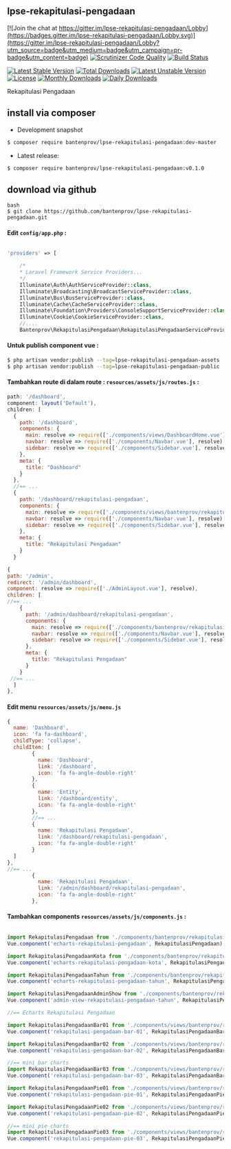 ## lpse-rekapitulasi-pengadaan


[![Join the chat at https://gitter.im/lpse-rekapitulasi-pengadaan/Lobby](https://badges.gitter.im/lpse-rekapitulasi-pengadaan/Lobby.svg)](https://gitter.im/lpse-rekapitulasi-pengadaan/Lobby?utm_source=badge&utm_medium=badge&utm_campaign=pr-badge&utm_content=badge)
[![Scrutinizer Code Quality](https://scrutinizer-ci.com/g/bantenprov/lpse-rekapitulasi-pengadaan/badges/quality-score.png?b=master)](https://scrutinizer-ci.com/g/bantenprov/lpse-rekapitulasi-pengadaan/?branch=master)
[![Build Status](https://scrutinizer-ci.com/g/bantenprov/lpse-rekapitulasi-pengadaan/badges/build.png?b=master)](https://scrutinizer-ci.com/g/bantenprov/lpse-rekapitulasi-pengadaan/build-status/master)


[![Latest Stable Version](https://poser.pugx.org/bantenprov/lpse-rekapitulasi-pengadaan/v/stable)](https://packagist.org/packages/bantenprov/lpse-rekapitulasi-pengadaan)
[![Total Downloads](https://poser.pugx.org/bantenprov/lpse-rekapitulasi-pengadaan/downloads)](https://packagist.org/packages/bantenprov/lpse-rekapitulasi-pengadaan)
[![Latest Unstable Version](https://poser.pugx.org/bantenprov/lpse-rekapitulasi-pengadaan/v/unstable)](https://packagist.org/packages/bantenprov/lpse-rekapitulasi-pengadaan)
[![License](https://poser.pugx.org/bantenprov/lpse-rekapitulasi-pengadaan/license)](https://packagist.org/packages/bantenprov/lpse-rekapitulasi-pengadaan)
[![Monthly Downloads](https://poser.pugx.org/bantenprov/lpse-rekapitulasi-pengadaan/d/monthly)](https://packagist.org/packages/bantenprov/lpse-rekapitulasi-pengadaan)
[![Daily Downloads](https://poser.pugx.org/bantenprov/lpse-rekapitulasi-pengadaan/d/daily)](https://packagist.org/packages/bantenprov/lpse-rekapitulasi-pengadaan)

Rekapitulasi Pengadaan

## install via composer

- Development snapshot
```bash
$ composer require bantenprov/lpse-rekapitulasi-pengadaan:dev-master
```
- Latest release:

```bash
$ composer require bantenprov/lpse-rekapitulasi-pengadaan:v0.1.0
```

## download via github
~~~
bash
$ git clone https://github.com/bantenprov/lpse-rekapitulasi-pengadaan.git
~~~


#### Edit `config/app.php` :
```php

'providers' => [

    /*
    * Laravel Framework Service Providers...
    */
    Illuminate\Auth\AuthServiceProvider::class,
    Illuminate\Broadcasting\BroadcastServiceProvider::class,
    Illuminate\Bus\BusServiceProvider::class,
    Illuminate\Cache\CacheServiceProvider::class,
    Illuminate\Foundation\Providers\ConsoleSupportServiceProvider::class,
    Illuminate\Cookie\CookieServiceProvider::class,
    //....
    Bantenprov\RekapitulasiPengadaan\RekapitulasiPengadaanServiceProvider::class,

```

#### Untuk publish component vue :

```bash
$ php artisan vendor:publish --tag=lpse-rekapitulasi-pengadaan-assets
$ php artisan vendor:publish --tag=lpse-rekapitulasi-pengadaan-public
```
#### Tambahkan route di dalam route : `resources/assets/js/routes.js` :

```javascript
path: '/dashboard',
component: layout('Default'),
children: [
  {
    path: '/dashboard',
    components: {
      main: resolve => require(['./components/views/DashboardHome.vue'], resolve),
      navbar: resolve => require(['./components/Navbar.vue'], resolve),
      sidebar: resolve => require(['./components/Sidebar.vue'], resolve)
    },
    meta: {
      title: "Dashboard"
    }
  },
  //== ...
  {
    path: '/dashboard/rekapitulasi-pengadaan',
    components: {
      main: resolve => require(['./components/views/bantenprov/rekapitulasi-pengadaan/DashboardRekapitulasiPengadaan.vue'], resolve),
      navbar: resolve => require(['./components/Navbar.vue'], resolve),
      sidebar: resolve => require(['./components/Sidebar.vue'], resolve)
    },
    meta: {
      title: "Rekapitulasi Pengadaan"
    }
  }
```

```javascript
{
path: '/admin',
redirect: '/admin/dashboard',
component: resolve => require(['./AdminLayout.vue'], resolve),
children: [
//== ...
    {
      path: '/admin/dashboard/rekapitulasi-pengadaan',
      components: {
        main: resolve => require(['./components/bantenprov/rekapitulasi-pengadaan/RekapitulasiPengadaanAdmin.show.vue'], resolve),
        navbar: resolve => require(['./components/Navbar.vue'], resolve),
        sidebar: resolve => require(['./components/Sidebar.vue'], resolve)
      },
      meta: {
        title: "Rekapitulasi Pengadaan"
      }
    }
 //== ...   
  ]
},

```
#### Edit menu `resources/assets/js/menu.js`

```javascript
{
  name: 'Dashboard',
  icon: 'fa fa-dashboard',
  childType: 'collapse',
  childItem: [
        {
          name: 'Dashboard',
          link: '/dashboard',
          icon: 'fa fa-angle-double-right'
        },
        {
          name: 'Entity',
          link: '/dashboard/entity',
          icon: 'fa fa-angle-double-right'
        },
        //== ...
        {
          name: 'Rekapitulasi Pengadaan',
          link: '/dashboard/rekapitulasi-pengadaan',
          icon: 'fa fa-angle-double-right'
        }
  ]
},
//== ...
        {
          name: 'Rekapitulasi Pengadaan',
          link: '/admin/dashboard/rekapitulasi-pengadaan',
          icon: 'fa fa-angle-double-right'
        },
```

#### Tambahkan components `resources/assets/js/components.js` :

```javascript

import RekapitulasiPengadaan from './components/bantenprov/rekapitulasi-pengadaan/RekapitulasiPengadaan.chart.vue';
Vue.component('echarts-rekapitulasi-pengadaan', RekapitulasiPengadaan);

import RekapitulasiPengadaanKota from './components/bantenprov/rekapitulasi-pengadaan/RekapitulasiPengadaanKota.chart.vue';
Vue.component('echarts-rekapitulasi-pengadaan-kota', RekapitulasiPengadaanKota);

import RekapitulasiPengadaanTahun from './components/bantenprov/rekapitulasi-pengadaan/RekapitulasiPengadaanTahun.chart.vue';
Vue.component('echarts-rekapitulasi-pengadaan-tahun', RekapitulasiPengadaanTahun);

import RekapitulasiPengadaanAdminShow from './components/bantenprov/rekapitulasi-pengadaan/RekapitulasiPengadaanAdmin.show.vue';
Vue.component('admin-view-rekapitulasi-pengadaan-tahun', RekapitulasiPengadaanAdminShow);

//== Echarts Rekapitulasi Pengadaan

import RekapitulasiPengadaanBar01 from './components/views/bantenprov/rekapitulasi-pengadaan/RekapitulasiPengadaanBar01.vue';
Vue.component('rekapitulasi-pengadaan-bar-01', RekapitulasiPengadaanBar01);

import RekapitulasiPengadaanBar02 from './components/views/bantenprov/rekapitulasi-pengadaan/RekapitulasiPengadaanBar02.vue';
Vue.component('rekapitulasi-pengadaan-bar-02', RekapitulasiPengadaanBar02);

//== mini bar charts
import RekapitulasiPengadaanBar03 from './components/views/bantenprov/rekapitulasi-pengadaan/RekapitulasiPengadaanBar03.vue';
Vue.component('rekapitulasi-pengadaan-bar-03', RekapitulasiPengadaanBar03);

import RekapitulasiPengadaanPie01 from './components/views/bantenprov/rekapitulasi-pengadaan/RekapitulasiPengadaanPie01.vue';
Vue.component('rekapitulasi-pengadaan-pie-01', RekapitulasiPengadaanPie01);

import RekapitulasiPengadaanPie02 from './components/views/bantenprov/rekapitulasi-pengadaan/RekapitulasiPengadaanPie02.vue';
Vue.component('rekapitulasi-pengadaan-pie-02', RekapitulasiPengadaanPie02);

//== mini pie charts
import RekapitulasiPengadaanPie03 from './components/views/bantenprov/rekapitulasi-pengadaan/RekapitulasiPengadaanPie03.vue';
Vue.component('rekapitulasi-pengadaan-pie-03', RekapitulasiPengadaanPie03);
```

